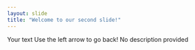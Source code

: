 ```yaml
---
layout: slide
title: "Welcome to our second slide!"
---
```

Your text
Use the left arrow to go back!
No description provided
